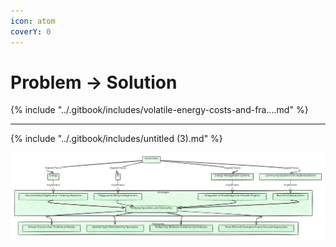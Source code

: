 ```yaml
---
icon: atom
coverY: 0
---
```


# Problem -> Solution

{% include "../.gitbook/includes/volatile-energy-costs-and-fra....md" %}

***

{% include "../.gitbook/includes/untitled (3).md" %}

<img src="../.gitbook/assets/file.excalidraw (3).svg" alt="" class="gitbook-drawing">


